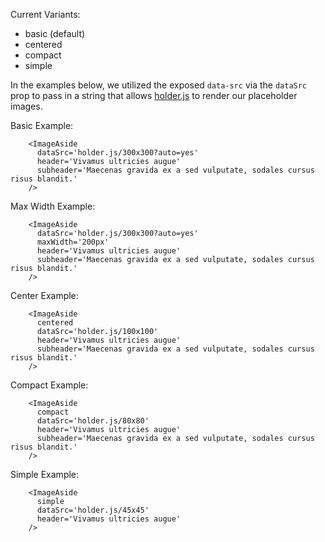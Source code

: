 Current Variants:
* basic (default)
* centered
* compact
* simple

In the examples below, we utilized the exposed `data-src` via the `dataSrc` prop to pass in a string that allows
[holder.js](https://www.npmjs.com/package/holderjs) to render our placeholder images.

Basic Example:

```example
    <ImageAside
      dataSrc='holder.js/300x300?auto=yes'
      header='Vivamus ultricies augue'
      subheader='Maecenas gravida ex a sed vulputate, sodales cursus risus blandit.'
    />
```

Max Width Example:

```example
    <ImageAside
      dataSrc='holder.js/300x300?auto=yes'
      maxWidth='200px'
      header='Vivamus ultricies augue'
      subheader='Maecenas gravida ex a sed vulputate, sodales cursus risus blandit.'
    />
```

Center Example:

```example
    <ImageAside
      centered
      dataSrc='holder.js/100x100'
      header='Vivamus ultricies augue'
      subheader='Maecenas gravida ex a sed vulputate, sodales cursus risus blandit.'
    />
```

Compact Example:

```example
    <ImageAside
      compact
      dataSrc='holder.js/80x80'
      header='Vivamus ultricies augue'
      subheader='Maecenas gravida ex a sed vulputate, sodales cursus risus blandit.'
    />
```


Simple Example:

```example
    <ImageAside
      simple
      dataSrc='holder.js/45x45'
      header='Vivamus ultricies augue'
    />
```
